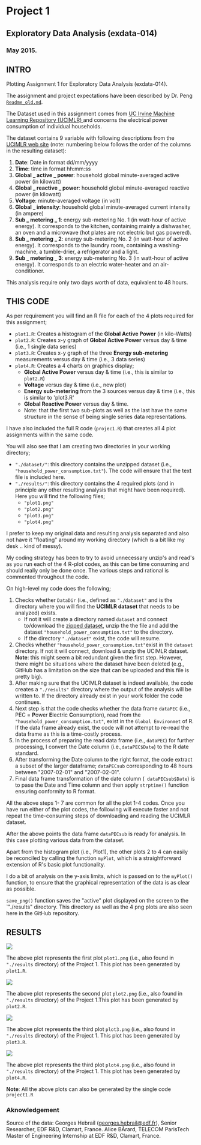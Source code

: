 # Project 1
## Exploratory Data Analysis (exdata-014)
### May 2015.

## INTRO
Plotting Assignment 1 for Exploratory Data Analysis (exdata-014).

The assignment and project expectations have been described by Dr. Peng [`Readme_old.md`](https://github.com/kklarsen/ExData_Plotting1/blob/master/README_old.md).

The Dataset used in this assignment comes from [UC Irvine Machine Learning Repository (UCIMLR) ](http://archive.ics.uci.edu/ml/) and concerns the electrical power consumption of individual households.

The dataset contains 9 variable with following descriptions from the [UCIMLR web site](https://archive.ics.uci.edu/ml/datasets/Individual+household+electric+power+consumption) (note: numbering below follows the order of the columns in the resulting dataset):

1. **Date**: Date in format dd/mm/yyyy
2. **Time**: time in format hh:mm:ss
3. **Global _ active _ power**: household global minute-averaged active power (in kilowatt)
4. **Global _ reactive _ power**: household global minute-averaged reactive power (in kilowatt)
5. **Voltage**: minute-averaged voltage (in volt)
6. **Global _ intensity**: household global minute-averaged current intensity (in ampere)
7. **Sub _ metering _ 1**: energy sub-metering No. 1 (in watt-hour of active energy). It corresponds to the kitchen, containing mainly a dishwasher, an oven and a microwave (hot plates are not electric but gas powered). 
8. **Sub _ metering _ 2**: energy sub-metering No. 2 (in watt-hour of active energy). It corresponds to the laundry room, containing a washing-machine, a tumble-drier, a refrigerator and a light.
9. **Sub _ metering _ 3**: energy sub-metering No. 3 (in watt-hour of active energy). It corresponds to an electric water-heater and an air-conditioner.

This analysis require only two days worth of data, equivalent to 48 hours.

## THIS CODE
As per requirement you will find an R file for each of the 4 plots required for this assignment;

* `plot1.R`: Creates a histogram of the **Global Active Power** (in kilo-Watts)
* `plot2.R`: Creates x-y graph of **Global Active Power** versus day & time (i.e., 1 single data series)
* `plot3.R`: Creates x-y graph of the three **Energy sub-metering** measurements versus day & time (i.e., 3 data series)
* `plot4.R`: Creates a 4 charts on graphics display;
	* **Global Active Power** versus day & time (i.e., this is similar to `plot2.R`)
	* **Voltage** versus day & time (i.e., new plot)
	* **Energy sub-metering** from the 3 sources versus day & time (i.e., this is similar to 'plot3.R'
	* **Global Reactive Power** versus day & time.
	* Note: that the first two sub-plots as well as the last have the same structure in the sense of being single series data representations.

I have also included the full R code (`projec1.R`) that creates all 4 plot assignments within the same code.

You will also see that I am creating two directories in your working directory;

* `"./dataset/"`: this directory contains the unzipped dataset (i.e., `"household_power_consumption.txt"`). The code will ensure that the text file is included here.
* `"./results/"`: this directory contains the 4 required plots (and in principle any other resulting analysis that might have been required). Here you will find the following files;
	* `"plot1.png"`
	* `"plot2.png"`
	* `"plot3.png"`
	* `"plot4.png"`

I prefer to keep my original data and resulting analysis separated and also not have it "floating" around my working directory (which is a bit like my desk .. kind of messy).

My coding strategy has been to try to avoid unnecessary unzip's and read's as you run each of the 4 R-plot codes, as this can be time consuming and should really only be done once. The various steps and rational is commented throughout the code.

On high-level my code does the following;

1. Checks whether `DataDir` (i.e., defined as `"./dataset"` and is the directory where you will find the **UCIMLR dataset** that needs to be analyzed) exists.
	* If not it will create a directory named `dataset` and connect to/download the [zipped dataset](https://d396qusza40orc.cloudfront.net/exdata%2Fdata%2Fhousehold_power_consumption.zip), unzip the the file and add the dataset `"household_power_consumption.txt"` to the directory.
	* If the directory `"./dataset"` exist, the code will resume.
1. Checks whether `"household_power_consumption.txt"`exist in the `dataset` directory. If not it will connect, download & unzip the UCIMLR dataset. **Note**: this might seem a bit redundant given the first step. However, there might be situations where the dataset have been deleted (e.g., GitHub has a limitation on the size that can be uploaded and this file is pretty big).
2. After making sure that the UCIMLR dataset is indeed available, the code creates a `"./results"` directory where the output of the analysis will be written to. If the directory already exist in your work folder the code continues.
3. Next step is that the code checks whether the data frame `dataPEC` (i.e., PEC = **P**ower **E**lectric **C**onsumption), read from the `"household_power_consumption.txt"`, exist in the `Global Environmet` of R. If the data frame already exist, the code will not attempt to re-read the data frame as this is a time-costly process.
4. In the process of preparing the read data frame (i.e., `dataPEC`) for further processing, I convert the Date column (i.e.,`dataPEC$Date`) to the R date standard.
5. After transforming the Date column to the right format, the code extract a subset of the larger dataframe; `dataPECsub` corresponding to 48 hours between "2007-02-01" and "2007-02-01".
6. Final data frame transformation of the date column (` dataPECsub$Date`) is to pase the Date and Time column and then apply `strptime()` function ensuring conformity to R format.

All the above steps 1- 7 are common for all the plot 1-4 codes. Once you have run either of the plot codes, the following will execute faster and not repeat the time-consuming steps of downloading and reading the UCIMLR dataset.

After the above points the data frame `dataPECsub` is ready for analysis. In this case plotting various data from the dataset.

Apart from the histogram plot (i.e., Plot1), the other plots 2 to 4 can easily be reconciled by calling the function `myPlot`, which is a straightforward extension of R's basic plot functionality.

I do a bit of analysis on the y-axis limits, which is passed on to the `myPlot()` function, to ensure that the graphical representation of the data is as clear as possible.

`save_png()` function saves the "active" plot displayed on the screen to the `"./results" directory. This directory as well as the 4 png plots are also seen here in the GitHub repository.

## RESULTS

![](http://i.imgur.com/fxLMb1s.png)

The above plot represents the first plot `plot1.png` (i.e., also found in `"./results` directory) of the Project 1. This plot has been generated by `plot1.R`.

![](http://i.imgur.com/T8zgNy1.png)

The above plot represents the second plot `plot2.png` (i.e., also found in `"./results` directory) of the Project 1.This plot has been generated by `plot2.R`.

![](http://i.imgur.com/88ZYYMO.png)

The above plot represents the third plot `plot3.png` (i.e., also found in `"./results` directory) of the Project 1. This plot has been generated by `plot3.R`.

![](http://i.imgur.com/9wXpbvz.png)

The above plot represents the third plot `plot4.png` (i.e., also found in `"./results` directory) of the Project 1. This plot has been generated by `plot4.R`.

**Note**: All the above plots can also be generated by the single code `project1.R` 

### Aknowledgement
Source of the data: Georges Hebrail (georges.hebrail@edf.fr), Senior Researcher, EDF R&D, Clamart, France. 
Alice BÃrard, TELECOM ParisTech Master of Engineering Internship at EDF R&D, Clamart, France.
